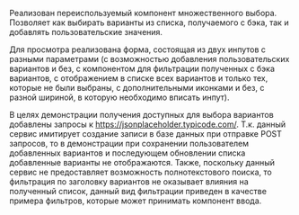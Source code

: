 Реализован переиспользуемый компонент множественного выбора. Позволяет как выбирать варианты из списка, получаемого с бэка, так и добавлять пользовательские значения. 

Для просмотра реализована форма, состоящая из двух инпутов с разными параметрами (с возможностью добавления пользовательских вариантов и без, с компонентом для фильтрации полученных с бэка вариантов, с отображением в списке всех вариантов и только тех, которые не были выбраны, с дополнительными иконками и без, с разной шириной, в которую необходимо вписать инпут). 

В целях демонстрации получения доступных для выбора вариантов добавлены запросы к https://jsonplaceholder.typicode.com/. Т.к. данный сервис имитирует создание записи в базе данных при отправке POST запросов, то в демонстрации при сохранении пользователем добавленных вариантов и последующем обновлении списка добавленные варианты не отображаются. Также, поскольку данный сервис не предоставляет возможность полнотекстового поиска, то фильтрация по заголовку вариантов не оказывает влияния на полученный список, данный вид фильтрации приведен в качестве примера фильтров, которые может принимать компонент ввода.
